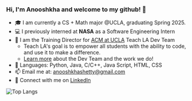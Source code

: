 ### Hi, I'm Anooshkha and welcome to my github! 👋

- 🎓 I am currently a CS + Math major @UCLA, graduating Spring 2025.
- 💻 I previously interned at <b>NASA</b> as a Software Engineering Intern
- 🌱 I am the Training Director for [ACM at UCLA](https://github.com/uclaacm) Teach LA Dev Team 
  * Teach LA's goal is to empower all students with the ability to code, and use it to make a difference.
  * [Learn more](https://teachla.uclaacm.com/dev) about the Dev Team and the work we do!
- 💬 Languages: Python, Java, C/C++, Java Script, HTML, CSS
- 📫 Email me at: anooshkhashetty@gmail.com
- 🤝 Connect with me on [LinkedIn](https://www.linkedin.com/in/anooshkha-shetty/)

![Top Langs](https://github-readme-stats-anooshkhashetty.vercel.app/api/top-langs/?username=AnooshkhaShetty&langs_count=6&theme=tokyonight&layout=compact)
